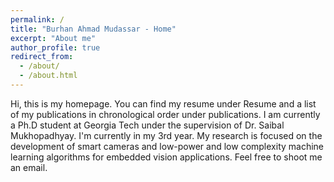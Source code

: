 ```yaml
---
permalink: /
title: "Burhan Ahmad Mudassar - Home"
excerpt: "About me"
author_profile: true
redirect_from: 
  - /about/
  - /about.html
---
```


Hi, this is my homepage. You can find my resume under Resume and a list of my publications in chronological order under publications. I am currently a Ph.D student at Georgia Tech under the supervision of Dr. Saibal Mukhopadhyay. I'm currently in my 3rd year. My research is focused on the development of smart cameras and low-power and low complexity machine learning algorithms for embedded vision applications. Feel free to shoot me an email.
